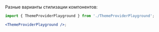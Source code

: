 Разные варианты стилизации компонентов:

```jsx harmony
import { ThemeProviderPlayground } from './ThemeProviderPlayground';

<ThemeProviderPlayground />;
```
